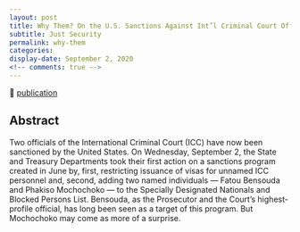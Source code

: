 ```yaml
---
layout: post
title: Why Them? On the U.S. Sanctions Against Int’l Criminal Court Officials
subtitle: Just Security
permalink: why-them
categories: 
display-date: September 2, 2020
<!-- comments: true -->
---
```


🔗 <a href="https://www.justsecurity.org/72275/why-them-on-the-u-s-sanctions-against-intl-criminal-court-officials/">publication</a>

<h2>Abstract</h2>
Two officials of the International Criminal Court (ICC) have now been sanctioned by the United States. On Wednesday, September 2, the State and Treasury Departments took their first action on a sanctions program created in June by, first, restricting issuance of visas for unnamed ICC personnel and, second, adding two named individuals — Fatou Bensouda and Phakiso Mochochoko — to the Specially Designated Nationals and Blocked Persons List. Bensouda, as the Prosecutor and the Court’s highest-profile official, has long been seen as a target of this program. But Mochochoko may come as more of a surprise.
